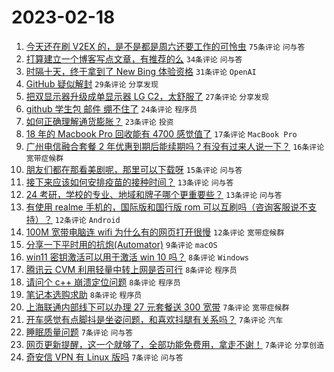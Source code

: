 # 2023-02-18

1. [今天还在刷 V2EX 的，是不是都是周六还要工作的可怜虫](https://www.v2ex.com/t/917154) `75条评论` `问与答`
1. [打算建立一个博客写点文章，有推荐的么](https://www.v2ex.com/t/917124) `34条评论` `问与答`
1. [时隔十天，终于拿到了 New Bing 体验资格](https://www.v2ex.com/t/917107) `31条评论` `OpenAI`
1. [GitHub 疑似解封](https://www.v2ex.com/t/917108) `29条评论` `分享发现`
1. [把双显示器升级成单显示器 LG C2，太舒服了](https://www.v2ex.com/t/917110) `27条评论` `分享发现`
1. [github 学生包 邮件 绷不住了](https://www.v2ex.com/t/917119) `24条评论` `程序员`
1. [如何正确理解通货膨胀？](https://www.v2ex.com/t/917150) `23条评论` `投资`
1. [18 年的 Macbook Pro 回收能有 4700 感觉值了](https://www.v2ex.com/t/917116) `17条评论` `MacBook Pro`
1. [广州电信融合套餐 2 年优惠到期后能续期吗？有没有过来人说一下？](https://www.v2ex.com/t/917118) `16条评论` `宽带症候群`
1. [朋友们都在那看美剧呢，那里可以下载呀](https://www.v2ex.com/t/917155) `15条评论` `问与答`
1. [接下来应该如何安排疫苗的接种时间？](https://www.v2ex.com/t/917178) `13条评论` `问与答`
1. [24 考研，学校的专业、地域和牌子哪个更重要些？](https://www.v2ex.com/t/917164) `13条评论` `问与答`
1. [有使用 realme 手机的，国际版和国行版 rom 可以互刷吗（咨询客服说不支持）？](https://www.v2ex.com/t/917159) `12条评论` `Android`
1. [100M 宽带电脑连 wifi 为什么有的网页打开很慢](https://www.v2ex.com/t/917115) `12条评论` `宽带症候群`
1. [分享一下平时用的抗炮(Automator)](https://www.v2ex.com/t/917135) `9条评论` `macOS`
1. [win11 密钥激活可以用于激活 win 10 吗？](https://www.v2ex.com/t/917138) `8条评论` `Windows`
1. [腾讯云 CVM 利用轻量中转上网是否可行](https://www.v2ex.com/t/917136) `8条评论` `程序员`
1. [请问个 c++ 崩溃定位问题](https://www.v2ex.com/t/917130) `8条评论` `程序员`
1. [笔记本选购求助](https://www.v2ex.com/t/917128) `8条评论` `程序员`
1. [上海联通内部线下可以办理 27 元套餐送 300 宽带](https://www.v2ex.com/t/917184) `7条评论` `宽带症候群`
1. [开车感觉有点脚抖是坐姿问题，和喜欢抖腿有关系吗？](https://www.v2ex.com/t/917143) `7条评论` `汽车`
1. [睡眠质量问题](https://www.v2ex.com/t/917120) `7条评论` `问与答`
1. [网页更新提醒，这一个就够了，全部功能免费用，拿走不谢！](https://www.v2ex.com/t/917114) `7条评论` `分享创造`
1. [奇安信 VPN 有 Linux 版吗](https://www.v2ex.com/t/917112) `7条评论` `问与答`

